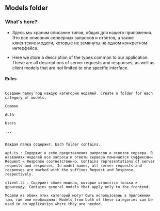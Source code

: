 ## Models folder

### What's here?

- Здесь мы храним описание типов, общих для нашего приложения. Это все описания серверных запросов и ответов, а также клиентские модели, которые не замкнуты на одном конкретном интерфейсе.

- Here we store a description of the types common to our application. These are all descriptions of server requests and responses, as well as client models that are not limited to one specific interface.

#### Rules

```

Cоздаем папку под каждую категорию моделей. Create a folder for each category of models.

Common

Auth

Users

...

```

```

Каждая папка содержит. Each folder contains.

api.ts : Содержит в себе представления запросов и ответов сервера. В названиях моделей все запросы и ответы сервера помечаются суффиксами Request и Response соответственно. Contains representations of server requests and responses. In model names, all server requests and responses are marked with the suffixes Request and Response, respectively.

client.ts : Содержит общие модели, которые относятся только к фронтенду. Contains general models that apply only to the frontend.

Модели из обеих этих категорий могут быть использованы в приложении там, где они необходимы. Models from both of these categories can be used in an application where they are needed.

```
